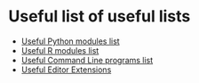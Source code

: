 # Useful list of useful lists
- [Useful Python modules list](useful-python-modules.md)
- [Useful R modules list](useful-r-modules.md)
- [Useful Command Line programs list](useful-commandline-programs.md)
- [Useful Editor Extensions](useful-extensions.md)
